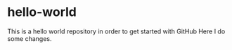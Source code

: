 # hello-world
This is a hello world repository in order to get started with GitHub
Here I do some changes.

